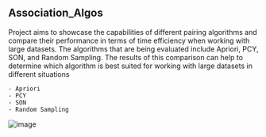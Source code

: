 ## Association_Algos 

Project aims to showcase the capabilities of different pairing algorithms and compare their performance in terms of time efficiency when working with large datasets. The algorithms that are being evaluated include Apriori, PCY, SON, and Random Sampling. The results of this comparison can help to determine which algorithm is best suited for working with large datasets in different situations

```
- Apriori
- PCY
- SON 
- Random Sampling
```
![image](https://user-images.githubusercontent.com/78048789/207024109-d92b12f8-2d43-416b-b6ee-7988149bb215.png)

